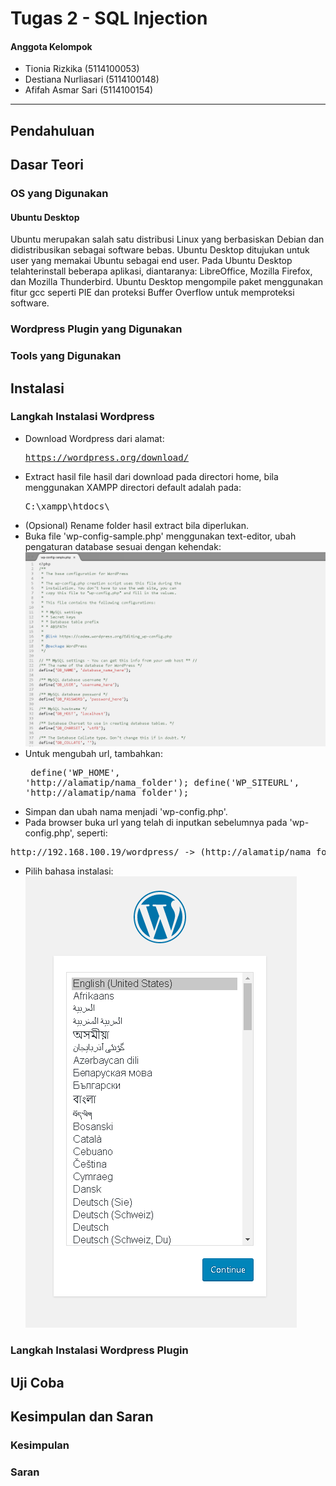 # Tugas 2 - SQL Injection

#### Anggota Kelompok
- Tionia Rizkika (5114100053)
- Destiana Nurliasari (5114100148)
- Afifah Asmar Sari (5114100154)

- - - -

## Pendahuluan

## Dasar Teori

### OS yang Digunakan

#### Ubuntu Desktop
Ubuntu merupakan salah satu distribusi Linux yang berbasiskan Debian dan didistribusikan sebagai software bebas. Ubuntu Desktop ditujukan untuk user yang memakai Ubuntu sebagai end user. Pada Ubuntu Desktop telahterinstall beberapa aplikasi, diantaranya: LibreOffice, Mozilla Firefox, dan Mozilla Thunderbird. Ubuntu Desktop mengompile paket menggunakan fitur gcc seperti PIE dan proteksi Buffer Overflow untuk memproteksi software.

### Wordpress Plugin yang Digunakan

### Tools yang Digunakan


## Instalasi

### Langkah Instalasi Wordpress
- Download Wordpress dari alamat: <pre>https://wordpress.org/download/</pre>
- Extract hasil file hasil dari download pada directori home, bila menggunakan XAMPP directori default adalah pada: <pre>C:\xampp\htdocs\ </pre>
- (Opsional) Rename folder hasil extract bila diperlukan.
- Buka file 'wp-config-sample.php' menggunakan text-editor, ubah pengaturan database sesuai dengan kehendak:
![atur database](https://raw.githubusercontent.com/dns-148/PKSJ/master/Tugas%202/screenshot/wp-configPNG.PNG)
- Untuk mengubah url, tambahkan: <pre>
define('WP_HOME',    'http://alamatip/nama_folder');
define('WP_SITEURL', 'http://alamatip/nama_folder');
</pre>

- Simpan dan ubah nama menjadi 'wp-config.php'.
- Pada browser buka url yang telah di inputkan sebelumnya pada 'wp-config.php', seperti:
<pre>
http://192.168.100.19/wordpress/ -> (http://alamatip/nama_folder)
</pre>

- Pilih bahasa instalasi:
![pilih bahasa](https://raw.githubusercontent.com/dns-148/PKSJ/master/Tugas%202/screenshot/step1.PNG)


### Langkah Instalasi Wordpress Plugin

## Uji Coba

## Kesimpulan dan Saran

### Kesimpulan

### Saran


